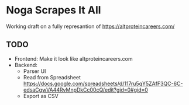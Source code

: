 # Noga Scrapes It All

Working draft on a fully represantion of https://altproteincareers.com/

## TODO

- Frontend: Make it look like altproteincareers.com
- Backend:
  - Parser UI
  - Read from Spreadsheet https://docs.google.com/spreadsheets/d/117ru5qY5ZAfF3QC-6C-edsaCgwVA44RvMnpDkCc00cQ/edit?gid=0#gid=0
  - Export as CSV
